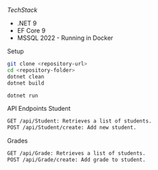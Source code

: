 *TechStack*
- .NET 9
- EF Core 9 
- MSSQL 2022 - Running in Docker

Setup

``` bash
git clone <repository-url>
cd <repository-folder>
dotnet clean
dotnet build

dotnet run
```
API Endpoints
Student
``` bash
GET /api/Student: Retrieves a list of students.
POST /api/Student/create: Add new student.
```
Grades
``` bash
GET /api/Grade: Retrieves a list of students.
POST /api/Grade/create: Add grade to student.
```
